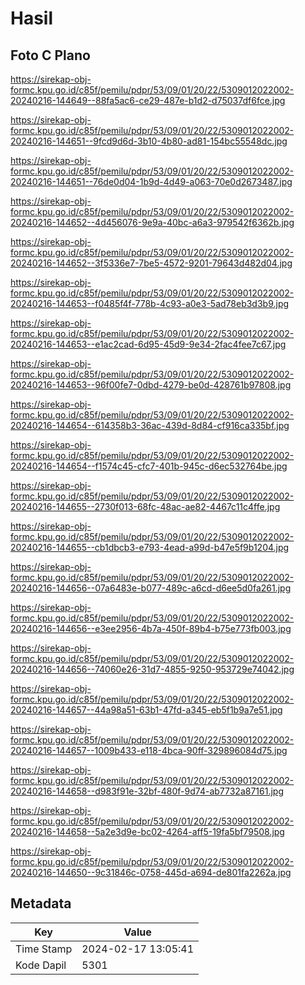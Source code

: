 # Hasil

## Foto C Plano

https://sirekap-obj-formc.kpu.go.id/c85f/pemilu/pdpr/53/09/01/20/22/5309012022002-20240216-144649--88fa5ac6-ce29-487e-b1d2-d75037df6fce.jpg

https://sirekap-obj-formc.kpu.go.id/c85f/pemilu/pdpr/53/09/01/20/22/5309012022002-20240216-144651--9fcd9d6d-3b10-4b80-ad81-154bc55548dc.jpg

https://sirekap-obj-formc.kpu.go.id/c85f/pemilu/pdpr/53/09/01/20/22/5309012022002-20240216-144651--76de0d04-1b9d-4d49-a063-70e0d2673487.jpg

https://sirekap-obj-formc.kpu.go.id/c85f/pemilu/pdpr/53/09/01/20/22/5309012022002-20240216-144652--4d456076-9e9a-40bc-a6a3-979542f6362b.jpg

https://sirekap-obj-formc.kpu.go.id/c85f/pemilu/pdpr/53/09/01/20/22/5309012022002-20240216-144652--3f5336e7-7be5-4572-9201-79643d482d04.jpg

https://sirekap-obj-formc.kpu.go.id/c85f/pemilu/pdpr/53/09/01/20/22/5309012022002-20240216-144653--f0485f4f-778b-4c93-a0e3-5ad78eb3d3b9.jpg

https://sirekap-obj-formc.kpu.go.id/c85f/pemilu/pdpr/53/09/01/20/22/5309012022002-20240216-144653--e1ac2cad-6d95-45d9-9e34-2fac4fee7c67.jpg

https://sirekap-obj-formc.kpu.go.id/c85f/pemilu/pdpr/53/09/01/20/22/5309012022002-20240216-144653--96f00fe7-0dbd-4279-be0d-428761b97808.jpg

https://sirekap-obj-formc.kpu.go.id/c85f/pemilu/pdpr/53/09/01/20/22/5309012022002-20240216-144654--614358b3-36ac-439d-8d84-cf916ca335bf.jpg

https://sirekap-obj-formc.kpu.go.id/c85f/pemilu/pdpr/53/09/01/20/22/5309012022002-20240216-144654--f1574c45-cfc7-401b-945c-d6ec532764be.jpg

https://sirekap-obj-formc.kpu.go.id/c85f/pemilu/pdpr/53/09/01/20/22/5309012022002-20240216-144655--2730f013-68fc-48ac-ae82-4467c11c4ffe.jpg

https://sirekap-obj-formc.kpu.go.id/c85f/pemilu/pdpr/53/09/01/20/22/5309012022002-20240216-144655--cb1dbcb3-e793-4ead-a99d-b47e5f9b1204.jpg

https://sirekap-obj-formc.kpu.go.id/c85f/pemilu/pdpr/53/09/01/20/22/5309012022002-20240216-144656--07a6483e-b077-489c-a6cd-d6ee5d0fa261.jpg

https://sirekap-obj-formc.kpu.go.id/c85f/pemilu/pdpr/53/09/01/20/22/5309012022002-20240216-144656--e3ee2956-4b7a-450f-89b4-b75e773fb003.jpg

https://sirekap-obj-formc.kpu.go.id/c85f/pemilu/pdpr/53/09/01/20/22/5309012022002-20240216-144656--74060e26-31d7-4855-9250-953729e74042.jpg

https://sirekap-obj-formc.kpu.go.id/c85f/pemilu/pdpr/53/09/01/20/22/5309012022002-20240216-144657--44a98a51-63b1-47fd-a345-eb5f1b9a7e51.jpg

https://sirekap-obj-formc.kpu.go.id/c85f/pemilu/pdpr/53/09/01/20/22/5309012022002-20240216-144657--1009b433-e118-4bca-90ff-329896084d75.jpg

https://sirekap-obj-formc.kpu.go.id/c85f/pemilu/pdpr/53/09/01/20/22/5309012022002-20240216-144658--d983f91e-32bf-480f-9d74-ab7732a87161.jpg

https://sirekap-obj-formc.kpu.go.id/c85f/pemilu/pdpr/53/09/01/20/22/5309012022002-20240216-144658--5a2e3d9e-bc02-4264-aff5-19fa5bf79508.jpg

https://sirekap-obj-formc.kpu.go.id/c85f/pemilu/pdpr/53/09/01/20/22/5309012022002-20240216-144650--9c31846c-0758-445d-a694-de801fa2262a.jpg


## Metadata

| Key        | Value               |
| ---------- | ------------------- |
| Time Stamp | 2024-02-17 13:05:41 |
| Kode Dapil | 5301                |



